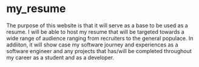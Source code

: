 # my_resume
The purpose of this website is that it will serve as a base to be used as a resume. I will be able to host my resume that will be targeted towards a wide range of audience ranging from recruiters to the general populace. In addiiton, it will show case my software journey and experiences as a software engineer and any projects that has/will be completed throughout my career as a student and as a developer. 
